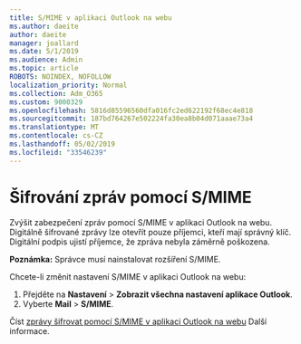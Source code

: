 ```yaml
---
title: S/MIME v aplikaci Outlook na webu
ms.author: daeite
author: daeite
manager: joallard
ms.date: 5/1/2019
ms.audience: Admin
ms.topic: article
ROBOTS: NOINDEX, NOFOLLOW
localization_priority: Normal
ms.collection: Adm_O365
ms.custom: 9000329
ms.openlocfilehash: 5816d85596560dfa016fc2ed622192f68ec4e818
ms.sourcegitcommit: 187bd764267e502224fa30ea8b04d071aaae73a4
ms.translationtype: MT
ms.contentlocale: cs-CZ
ms.lasthandoff: 05/02/2019
ms.locfileid: "33546239"
---
```

# <a name="encrypt-messages-using-smime"></a>Šifrování zpráv pomocí S/MIME

Zvýšit zabezpečení zpráv pomocí S/MIME v aplikaci Outlook na webu. Digitálně šifrované zprávy lze otevřít pouze příjemci, kteří mají správný klíč. Digitální podpis ujistí příjemce, že zpráva nebyla záměrně poškozena.

**Poznámka:** Správce musí nainstalovat rozšíření S/MIME.

Chcete-li změnit nastavení S/MIME v aplikaci Outlook na webu:

1. Přejděte na **Nastavení** > **Zobrazit všechna nastavení aplikace Outlook**.
2. Vyberte **Mail** > **S/MIME**.

Číst [zprávy šifrovat pomocí S/MIME v aplikaci Outlook na webu](https://support.office.com/article/878c79fc-7088-4b39-966f-14512658f480) Další informace.